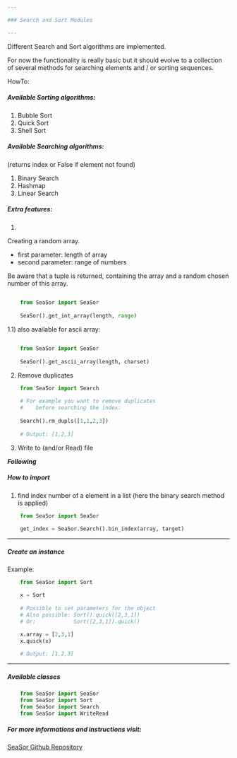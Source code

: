 ```yaml
---

### Search and Sort Modules

---
```



Different Search and Sort algorithms
are implemented.


For now the functionality is really basic
but it should evolve to a collection of
several methods for searching elements 
and / or sorting sequences.


HowTo:

##### Available Sorting algorithms:

1) Bubble Sort
2) Quick Sort
3) Shell Sort

##### Available Searching algorithms:
(returns index or False if element not found)

1) Binary Search 
2) Hashmap
3) Linear Search

##### Extra features:

1)
Creating a random array.
- first parameter: length of array
- second parameter: range of numbers

Be aware that a tuple is returned, 
containing the array and a random chosen
number of this array.

```python
    
    from SeaSor import SeaSor
    
    SeaSor().get_int_array(length, range)
```

 1.1) also available for ascii array:

```python

    from SeaSor import SeaSor
     
    SeaSor().get_ascii_array(length, charset)
```

2) Remove duplicates

```python
    from SeaSor import Search
    
    # For example you want to remove duplicates
    #    before searching the index:
    
    Search().rm_dupls([1,1,2,3])
    
    # Output: [1,2,3]
```

3) Write to (and/or Read) file

***Following***

##### How to import

1) find index number of a element in a list
  (here the binary search method is applied)
    
```python
    from SeaSor import SeaSor
    
    get_index = SeaSor.Search().bin_index(array, target)
```

---
##### Create an instance

Example:

```python
    from SeaSor import Sort

    x = Sort
    
    # Possible to set parameters for the object
    # Also possible: Sort().quick([2,3,1])
    # Or:            Sort([2,3,1]).quick()
    
    x.array = [2,3,1]
    x.quick(x)

    # Output: [1,2,3]
```
---


##### Available classes

```python
    from SeaSor import SeaSor
    from SeaSor import Sort
    from SeaSor import Search
    from SeaSor import WriteRead
```



##### For more informations and instructions visit:

[SeaSor Github Repository](https://github.com/m1ghtfr3e/SearchSort)


